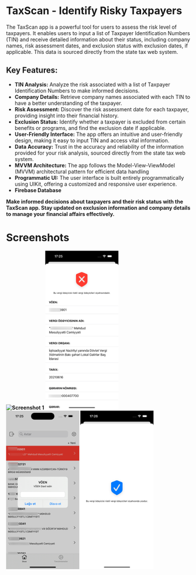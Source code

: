 <h1>TaxScan - Identify Risky Taxpayers</h1>

<p>The TaxScan app is a powerful tool for users to assess the risk level of taxpayers. It enables users to input a list of Taxpayer Identification Numbers (TIN) and receive detailed information about their status, including company names, risk assessment dates, and exclusion status with exclusion dates, if applicable. This data is sourced directly from the state tax web system.</p>

<h2>Key Features:</h2>

<ul>
  <li><strong>TIN Analysis:</strong> Analyze the risk associated with a list of Taxpayer Identification Numbers to make informed decisions.</li>
  <li><strong>Company Details:</strong> Retrieve company names associated with each TIN to have a better understanding of the taxpayer.</li>
  <li><strong>Risk Assessment:</strong> Discover the risk assessment date for each taxpayer, providing insight into their financial history.</li>
  <li><strong>Exclusion Status:</strong> Identify whether a taxpayer is excluded from certain benefits or programs, and find the exclusion date if applicable.</li>
  <li><strong>User-Friendly Interface:</strong> The app offers an intuitive and user-friendly design, making it easy to input TIN and access vital information.</li>
  <li><strong>Data Accuracy:</strong> Trust in the accuracy and reliability of the information provided for your risk analysis, sourced directly from the state tax web system.</li>
  <li><strong>MVVM Architecture:</strong> The app follows the Model-View-ViewModel (MVVM) architectural pattern for efficient data handling</li>
  <li><strong>Programmatic UI:</strong> The user interface is built entirely programmatically using UIKit, offering a customized and responsive user experience.</li>
  <li><strong>Firebase Database</li>
</ul>

<p>Make informed decisions about taxpayers and their risk status with the TaxScan app. Stay updated on exclusion information and company details to manage your financial affairs effectively.</p>

<h1>Screenshots</h1>

<!-- Replace the image URLs with your actual screenshot URLs -->
<img src="https://github.com/gadirly/TaxScan/blob/2de6b86d316271d149de9d63a31f658a6fddfe5b/Screenshots/Simulator%20Screenshot%20-%20iPhone%2014%20Pro%20-%202023-10-24%20at%2017.25.26-2.png](https://github.com/gadirly/TaxScan/blob/09b2e3812ba82b0a6e25c9c010a1696881aecf7b/Screenshots/Simulator%20Screenshot%20-%20iPhone%2014%20Pro%20-%202023-10-24%20at%2017.25.26-2-2.png" alt="Screenshot 1" width="200"/> <img src="https://github.com/gadirly/TaxScan/blob/2de6b86d316271d149de9d63a31f658a6fddfe5b/Screenshots/Simulator%20Screenshot%20-%20iPhone%2014%20Pro%20-%202023-10-24%20at%2017.25.37.png" alt="Screenshot 2" width="200"/> <img src="https://github.com/gadirly/TaxScan/blob/2de6b86d316271d149de9d63a31f658a6fddfe5b/Screenshots/Simulator%20Screenshot%20-%20iPhone%2014%20Pro%20-%202023-10-24%20at%2017.25.47.png" alt="Screenshot 3" width="200"/> <img src="https://github.com/gadirly/TaxScan/blob/2de6b86d316271d149de9d63a31f658a6fddfe5b/Screenshots/Simulator%20Screenshot%20-%20iPhone%2014%20Pro%20-%202023-10-24%20at%2017.26.12.png" alt="Screenshot 4" width="200"/>
